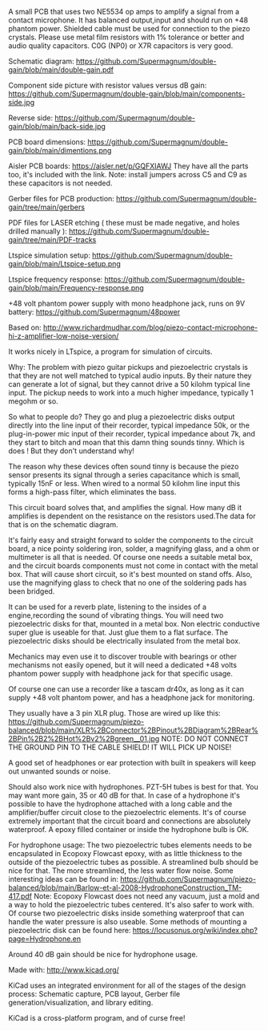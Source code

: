A small PCB that uses two NE5534 op amps to amplify a signal from a contact microphone.
It has balanced output,input and should run on +48 phantom power.
Shielded cable must be used for connection to the piezo crystals.
Please use metal film resistors with 1% tolerance or better and audio quality capacitors.
C0G (NP0) or X7R capacitors is very good.

Schematic diagram:
https://github.com/Supermagnum/double-gain/blob/main/double-gain.pdf

Component side picture with resistor values versus dB gain:
https://github.com/Supermagnum/double-gain/blob/main/components-side.jpg

Reverse side:
https://github.com/Supermagnum/double-gain/blob/main/back-side.jpg

PCB board dimensions:
https://github.com/Supermagnum/double-gain/blob/main/dimentions.png

Aisler PCB boards:
https://aisler.net/p/GQFXIAWJ
They have all the parts too, it's included with the link.
Note: install jumpers across C5 and C9 as these capacitors is not needed.

Gerber files for PCB production:
https://github.com/Supermagnum/double-gain/tree/main/gerbers

PDF files for LASER etching ( these must be made negative, and holes drilled manually ):
https://github.com/Supermagnum/double-gain/tree/main/PDF-tracks

Ltspice simulation setup:
https://github.com/Supermagnum/double-gain/blob/main/Ltspice-setup.png

Ltspice frequency response:
https://github.com/Supermagnum/double-gain/blob/main/Frequency-response.png


+48 volt phantom power supply with mono headphone jack, runs on 9V battery:
https://github.com/Supermagnum/48power



Based on:
http://www.richardmudhar.com/blog/piezo-contact-microphone-hi-z-amplifier-low-noise-version/

It works nicely in LTspice, a program for simulation of circuits.

Why: The problem with piezo guitar pickups and piezoelectric crystals is that they are not well matched to typical audio inputs. By their nature they can generate a lot of signal, but they cannot drive a 50 kilohm typical line input. The pickup needs to work into a much higher impedance, typically 1 megohm or so.

So what to people do? They go and plug a piezoelectric disks output directly into the line input of their recorder, typical impedance 50k, or the plug-in-power mic input of their recorder, typical impedance about 7k, and they start to bitch and moan that this damn thing sounds tinny. Which is does ! But they don't understand why!

The reason why these devices often sound tinny is because the piezo sensor presents its signal through a series capacitance which is small, typically 15nF or less. When wired to a normal 50 kilohm line input this forms a high-pass filter, which eliminates the bass.

This circuit board solves that, and amplifies the signal. How many dB it amplifies is dependent on the resistance on the resistors used.The data for that is on the schematic diagram.

It's fairly easy and straight forward to solder the components to the circuit board, a nice pointy soldering iron, solder, a magnifying glass, and a ohm or multimeter is all that is needed. Of course one needs a suitable metal box, and the circuit boards components must not come in contact with the metal box. That will cause short circuit, so it's best mounted on stand offs. Also, use the magnifying glass to check that no one of the soldering pads has been bridged.

It can be used for a reverb plate, listening to the insides of a engine,recording the sound of vibrating things. You will need two piezoelectric disks for that, mounted in a metal box. Non electric conductive super glue is useable for that. Just glue them to a flat surface. The piezoelectric disks should be electrically insulated from the metal box.

Mechanics may even use it to discover trouble with bearings or other mechanisms not easily opened, but it will need a dedicated +48 volts phantom power supply with headphone jack for that specific usage.

Of course one can use a recorder like a tascam dr40x, as long as it can supply +48 volt phantom power, and has a headphone jack for monitoring.

They usually have a 3 pin XLR plug. Those are wired up like this: https://github.com/Supermagnum/piezo-balanced/blob/main/XLR%2BConnector%2BPinout%2BDiagram%2BRear%2BPin%2B2%2BHot%2Bv2%2Bgreen__01.jpg NOTE: DO NOT CONNECT THE GROUND PIN TO THE CABLE SHIELD! IT WILL PICK UP NOISE!

A good set of headphones or ear protection with built in speakers will keep out unwanted sounds or noise.

Should also work nice with hydrophones. PZT-5H tubes is best for that. You may want more gain, 35 or 40 dB for that. 
In case of a hydrophone it's possible to have the hydrophone attached with a long cable and the amplifier/buffer circuit close to the piezoelectric elements. It's of course extremely important that the circuit board and connections are absolutely waterproof. A epoxy filled container or inside the hydrophone bulb is OK.

For hydrophone usage: The two piezoelectric tubes elements needs to be encapsulated in Ecopoxy Flowcast epoxy, with as little thickness to the outside of the piezoelectric tubes as possible. A streamlined bulb should be nice for that. The more streamlined, the less water flow noise. Some interesting ideas can be found in: https://github.com/Supermagnum/piezo-balanced/blob/main/Barlow-et-al-2008-HydrophoneConstruction_TM-417.pdf Note: Ecopoxy Flowcast does not need any vacuum, just a mold and a way to hold the piezoelectric tubes centered. It's also safer to work with. Of course two piezoelectric disks inside something waterproof that can handle the water pressure is also useable.
Some methods of mounting a piezoelectric disk can be found here: https://locusonus.org/wiki/index.php?page=Hydrophone.en

Around 40 dB gain should be nice for hydrophone usage.

Made with: http://www.kicad.org/

KiCad uses an integrated environment for all of the stages of the design process: Schematic capture, PCB layout, Gerber file generation/visualization, and library editing.

KiCad is a cross-platform program, and of curse free!



